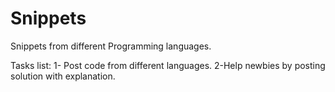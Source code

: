 # Snippets
Snippets from different Programming languages.

Tasks list:
    1- Post code from different languages.
    2-Help newbies by posting solution with explanation.
